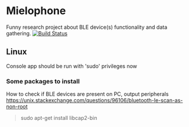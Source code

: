 # Mielophone
Funny research project about BLE device(s) functionality and data gathering.
[![Build Status](https://travis-ci.com/blandger/mielophone.svg?branch=master)](https://travis-ci.com/blandger/mielophone)

## Linux
Console app should be run with 'sudo' privileges now
### Some packages to install

How to check if BLE devices are present on PC, output peripherals
https://unix.stackexchange.com/questions/96106/bluetooth-le-scan-as-non-root
> sudo apt-get install libcap2-bin

